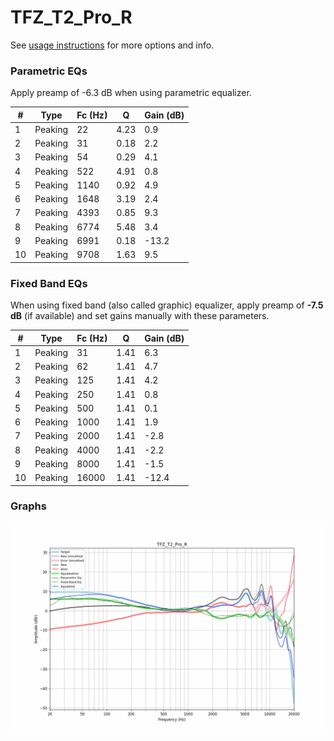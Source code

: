 # TFZ_T2_Pro_R
See [usage instructions](https://github.com/jaakkopasanen/AutoEq#usage) for more options and info.

### Parametric EQs
Apply preamp of -6.3 dB when using parametric equalizer.

|   # | Type    |   Fc (Hz) |    Q |   Gain (dB) |
|-----|---------|-----------|------|-------------|
|   1 | Peaking |        22 | 4.23 |         0.9 |
|   2 | Peaking |        31 | 0.18 |         2.2 |
|   3 | Peaking |        54 | 0.29 |         4.1 |
|   4 | Peaking |       522 | 4.91 |         0.8 |
|   5 | Peaking |      1140 | 0.92 |         4.9 |
|   6 | Peaking |      1648 | 3.19 |         2.4 |
|   7 | Peaking |      4393 | 0.85 |         9.3 |
|   8 | Peaking |      6774 | 5.48 |         3.4 |
|   9 | Peaking |      6991 | 0.18 |       -13.2 |
|  10 | Peaking |      9708 | 1.63 |         9.5 |

### Fixed Band EQs
When using fixed band (also called graphic) equalizer, apply preamp of **-7.5 dB** (if available) and set gains manually with these parameters.

|   # | Type    |   Fc (Hz) |    Q |   Gain (dB) |
|-----|---------|-----------|------|-------------|
|   1 | Peaking |        31 | 1.41 |         6.3 |
|   2 | Peaking |        62 | 1.41 |         4.7 |
|   3 | Peaking |       125 | 1.41 |         4.2 |
|   4 | Peaking |       250 | 1.41 |         0.8 |
|   5 | Peaking |       500 | 1.41 |         0.1 |
|   6 | Peaking |      1000 | 1.41 |         1.9 |
|   7 | Peaking |      2000 | 1.41 |        -2.8 |
|   8 | Peaking |      4000 | 1.41 |        -2.2 |
|   9 | Peaking |      8000 | 1.41 |        -1.5 |
|  10 | Peaking |     16000 | 1.41 |       -12.4 |

### Graphs
![](./TFZ_T2_Pro_R.png)
